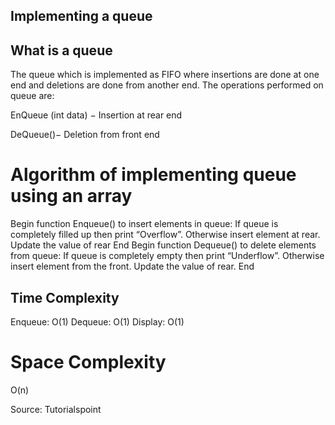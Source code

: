 ## Implementing a queue

## What is a queue

The queue which is implemented as FIFO where insertions are done at one end and deletions are done from another end.
The operations performed on queue are:

EnQueue (int data) − Insertion at rear end

DeQueue()− Deletion from front end

# Algorithm of implementing queue using an array

Begin
   function Enqueue() to insert elements in queue:
      If queue is completely filled up then print “Overflow”.
      Otherwise insert element at rear.
      Update the value of rear
End
Begin
   function Dequeue() to delete elements from queue:
      If queue is completely empty then print “Underflow”.
      Otherwise insert element from the front.
      Update the value of rear.
End

## Time Complexity

Enqueue: O(1)
Dequeue: O(1)
Display: O(1)

# Space Complexity

O(n)

Source: Tutorialspoint